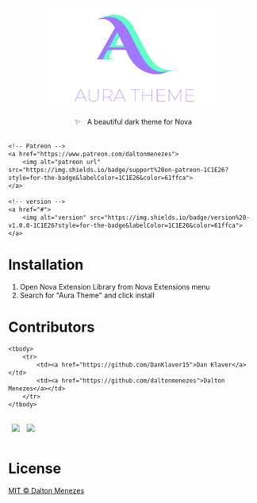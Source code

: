 <p align="center">
	<img src="https://github.com/daltonmenezes/assets/blob/master/images/aura-theme/new-heading.png?raw=true" alt="Aura Theme" width="70%" />
</p>

<p align="center">
✨ A beautiful dark theme for Nova
	<br><br>

	<!-- Patreon -->
	<a href="https://www.patreon.com/daltonmenezes">
		<img alt="patreon url" src="https://img.shields.io/badge/support%20on-patreon-1C1E26?style=for-the-badge&labelColor=1C1E26&color=61ffca">
	</a>

	<!-- version -->
	<a href="#">
		<img alt="version" src="https://img.shields.io/badge/version%20-v1.0.0-1C1E26?style=for-the-badge&labelColor=1C1E26&color=61ffca">
	</a>
</p>



# Installation

1. Open Nova Extension Library from Nova Extensions menu
2. Search for "Aura Theme" and click install

# Contributors

<table>
	<thead>
		<tr>
			<td valign="bottom"><p align="center">
				<a href="https://github.com/DanKlaver15">
					<img src="https://github.com/DanKlaver15.png?size=100" align="center" />
				</a>
			</p></td>
			<td valign="bottom"><p align="center">
	<a href="https://github.com/daltonmenezes">
		<img src="https://github.com/daltonmenezes.png?size=100" align="center" />
	</a>
</p></td>
		</tr>
	</thead>

	<tbody>
		<tr>
			<td><a href="https://github.com/DanKlaver15">Dan Klaver</a></td>
			<td><a href="https://github.com/daltonmenezes">Dalton Menezes</a></td>
		</tr>
	</tbody>
</table>

# License
[MIT © Dalton Menezes](https://github.com/daltonmenezes/aura-theme/blob/main/LICENSE)
